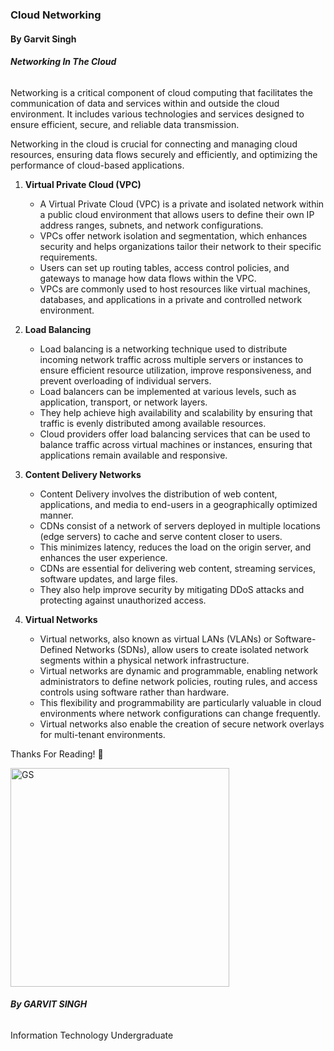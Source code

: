 ### Cloud Networking
#### By Garvit Singh

###### **Networking In The Cloud**
Networking is a critical component of cloud computing that facilitates the communication of data and services within and outside the cloud environment. It includes various technologies and services designed to ensure efficient, secure, and reliable data transmission. 

Networking in the cloud is crucial for connecting and managing cloud resources, ensuring data flows securely and efficiently, and optimizing the performance of cloud-based applications.

1. **Virtual Private Cloud (VPC)**
	- A Virtual Private Cloud (VPC) is a private and isolated network within a public cloud environment that allows users to define their own IP address ranges, subnets, and network configurations.
	- VPCs offer network isolation and segmentation, which enhances security and helps organizations tailor their network to their specific requirements.
	- Users can set up routing tables, access control policies, and gateways to manage how data flows within the VPC. 
	- VPCs are commonly used to host resources like virtual machines, databases, and applications in a private and controlled network environment.

2. **Load Balancing**
	- Load balancing is a networking technique used to distribute incoming network traffic across multiple servers or instances to ensure efficient resource utilization, improve responsiveness, and prevent overloading of individual servers.
	- Load balancers can be implemented at various levels, such as application, transport, or network layers. 
	- They help achieve high availability and scalability by ensuring that traffic is evenly distributed among available resources.
	- Cloud providers offer load balancing services that can be used to balance traffic across virtual machines or instances, ensuring that applications remain available and responsive.

3. **Content Delivery Networks**
	- Content Delivery involves the distribution of web content, applications, and media to end-users in a geographically optimized manner. 
	- CDNs consist of a network of servers deployed in multiple locations (edge servers) to cache and serve content closer to users. 
	- This minimizes latency, reduces the load on the origin server, and enhances the user experience.
	- CDNs are essential for delivering web content, streaming services, software updates, and large files. 
	- They also help improve security by mitigating DDoS attacks and protecting against unauthorized access.

4. **Virtual Networks**
	- Virtual networks, also known as virtual LANs (VLANs) or Software-Defined Networks (SDNs), allow users to create isolated network segments within a physical network infrastructure.
	- Virtual networks are dynamic and programmable, enabling network administrators to define network policies, routing rules, and access controls using software rather than hardware.
	- This flexibility and programmability are particularly valuable in cloud environments where network configurations can change frequently. 
	- Virtual networks also enable the creation of secure network overlays for multi-tenant environments.

Thanks For Reading! 💙

<img src="https://i.imgur.com/rOlCWgG.jpg" alt="GS" width="350"/>

###### **By GARVIT SINGH**
Information Technology Undergraduate